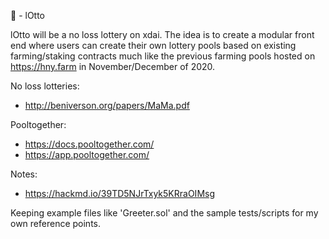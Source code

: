 🦦 - lOtto

lOtto will be a no loss lottery on xdai. The idea is to create a modular front end where users can create their own lottery pools based on existing farming/staking contracts much like the previous farming pools hosted on https://hny.farm in November/December of 2020.

No loss lotteries:
- http://beniverson.org/papers/MaMa.pdf

Pooltogether:
- https://docs.pooltogether.com/
- https://app.pooltogether.com/

Notes:
- https://hackmd.io/39TD5NJrTxyk5KRraOIMsg

Keeping example files like 'Greeter.sol' and the sample tests/scripts for my own reference points.
